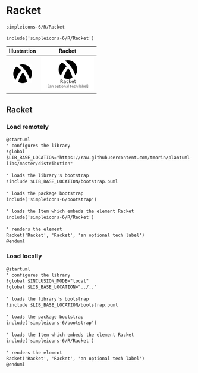 # Racket


```text
simpleicons-6/R/Racket
```

```text
include('simpleicons-6/R/Racket')
```



| Illustration | Racket |
| :---: | :---: |
| ![illustration for Illustration](../../simpleicons-6/R/Racket.png) | ![illustration for Racket](../../simpleicons-6/R/Racket.Local.png) |




## Racket

### Load remotely
```plantuml
@startuml
' configures the library
!global $LIB_BASE_LOCATION="https://raw.githubusercontent.com/tmorin/plantuml-libs/master/distribution"

' loads the library's bootstrap
!include $LIB_BASE_LOCATION/bootstrap.puml

' loads the package bootstrap
include('simpleicons-6/bootstrap')

' loads the Item which embeds the element Racket
include('simpleicons-6/R/Racket')

' renders the element
Racket('Racket', 'Racket', 'an optional tech label')
@enduml
```

### Load locally
```plantuml
@startuml
' configures the library
!global $INCLUSION_MODE="local"
!global $LIB_BASE_LOCATION="../.."

' loads the library's bootstrap
!include $LIB_BASE_LOCATION/bootstrap.puml

' loads the package bootstrap
include('simpleicons-6/bootstrap')

' loads the Item which embeds the element Racket
include('simpleicons-6/R/Racket')

' renders the element
Racket('Racket', 'Racket', 'an optional tech label')
@enduml
```


